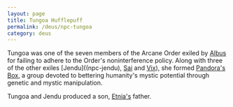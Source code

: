 ```yaml
---
layout: page
title: Tungoa Hufflepuff
permalink: /deus/npc-tungoa
category: deus
---
```

Tungoa was one of the seven members of the Arcane Order exiled by [Albus](npc-albus) for failing to adhere to the Order's noninterference policy. Along with three of the other exiles [Jendu]((npc-jendu), [Sai](npc-sai) and [Vix](npc-vix)), she formed [Pandora's Box](org-pandora), a group devoted to bettering humanity's mystic potential through genetic and mystic manipulation.

Tungoa and Jendu produced a son, [Etnia's](npc-etnia) father.
